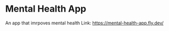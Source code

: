 # Mental Health App

An app that imrpoves mental health
Link: https://mental-health-app.fly.dev/
```
